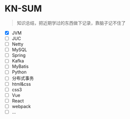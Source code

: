 # KN-SUM

> 知识总结，把近期学过的东西做下记录，靠脑子记不住了

- [x] JVM
- [ ] JUC
- [ ] Netty
- [ ] MySQL
- [ ] Spring
- [ ] Kafka
- [ ] MyBatis
- [ ] Python
- [ ] 分布式事务
- [ ] html&css
- [ ] css3
- [ ] Vue
- [ ] React
- [ ] webpack
- [ ] ...